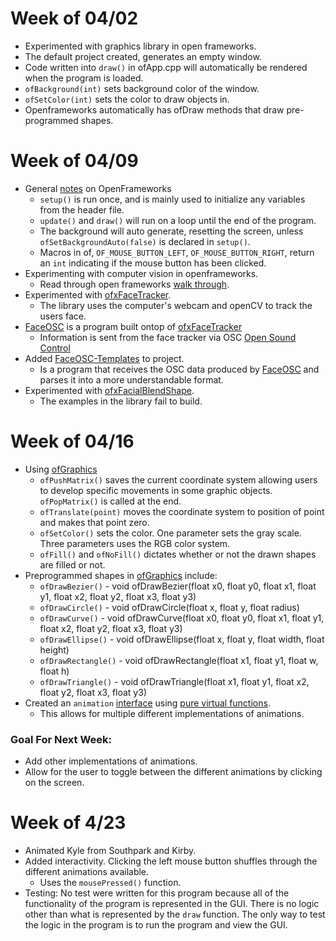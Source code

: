 # Week of 04/02
* Experimented with graphics library in open frameworks.
* The default project created, generates an empty window.
* Code written into `draw()` in ofApp.cpp will automatically be rendered when the program is loaded.
* `ofBackground(int)` sets background color of the window. 
* `ofSetColor(int)` sets the color to draw objects in.
* Openframeworks automatically has ofDraw methods that draw pre-programmed shapes.

# Week of 04/09
* General [notes](https://openframeworks.cc/ofBook/chapters/how_of_works.html) on OpenFrameworks
    * `setup()` is run once, and is mainly used to initialize any variables from the header file.
    * `update()` and `draw()` will run on a loop until the end of the program.
    * The background will auto generate, resetting the screen, unless `ofSetBackgroundAuto(false)` is declared in `setup()`.
    * Macros in of, `OF_MOUSE_BUTTON_LEFT`, `OF_MOUSE_BUTTON_RIGHT`, return an `int` indicating if the mouse button has been clicked.
* Experimenting with computer vision in openframeworks.
    * Read through open frameworks [walk through](https://openframeworks.cc/ofBook/chapters/image_processing_computer_vision.html).
* Experimented with [ofxFaceTracker](https://github.com/kylemcdonald/ofxFaceTracker).
    * The library uses the computer's webcam and openCV to track the users face.
* [FaceOSC](https://github.com/kylemcdonald/ofxFaceTracker/releases) is a program built ontop of [ofxFaceTracker](https://github.com/kylemcdonald/ofxFaceTracker)
    * Information is sent from the face tracker via OSC [Open Sound Control](https://github.com/openframeworks/ofBook/blob/master/chapters/game_design/chapter.md#so-what-is-osc-anyway)
* Added [FaceOSC-Templates](https://github.com/CreativeInquiry/FaceOSC-Templates) to project.
    * Is a program that receives the OSC data produced by [FaceOSC](https://github.com/kylemcdonald/ofxFaceTracker/releases) and parses it into a more understandable format.
* Experimented with [ofxFacialBlendShape](https://github.com/iwanao731/ofxFacialBlendShape).
    * The examples in the library fail to build.

# Week of 04/16
* Using [ofGraphics](https://openframeworks.cc/documentation/graphics/ofGraphics/)
    * `ofPushMatrix()` saves the current coordinate system allowing users to develop specific movements in some graphic objects. `ofPopMatrix()` is called at the end.
    * `ofTranslate(point)` moves the coordinate system to position of point and makes that point zero.
    * `ofSetColor()` sets the color. One parameter sets the gray scale. Three parameters uses the RGB color system.
    * `ofFill()` and `ofNoFill()` dictates whether or not the drawn shapes are filled or not.
* Preprogrammed shapes in [ofGraphics](https://openframeworks.cc/documentation/graphics/ofGraphics/) include:
    * `ofDrawBezier()` - void ofDrawBezier(float x0, float y0, float x1, float y1, float x2, float y2, float x3, float y3)
    * `ofDrawCircle()` - void ofDrawCircle(float x, float y, float radius)
    * `ofDrawCurve()` - void ofDrawCurve(float x0, float y0, float x1, float y1, float x2, float y2, float x3, float y3)
    * `ofDrawEllipse()` - void ofDrawEllipse(float x, float y, float width, float height)
    * `ofDrawRectangle()` - void ofDrawRectangle(float x1, float y1, float w, float h)
    * `ofDrawTriangle()` - void ofDrawTriangle(float x1, float y1, float x2, float y2, float x3, float y3)
* Created an `animation` [interface](https://www.tutorialspoint.com/cplusplus/cpp_interfaces.htm) using [pure virtual functions](https://www.tutorialspoint.com/cplusplus/cpp_interfaces.htm).
    * This allows for multiple different implementations of animations.
### Goal For Next Week:
* Add other implementations of animations.
* Allow for the user to toggle between the different animations by clicking on the screen.

# Week of 4/23
* Animated Kyle from Southpark and Kirby.
* Added interactivity. Clicking the left mouse button shuffles through the different animations available.
    * Uses the `mousePressed()` function.
* Testing: No test were written for this program because all of the functionality of the program is represented in the GUI. There is no logic other than what is represented by the `draw` function. The only way to test the logic in the program is to run the program and view the GUI. 